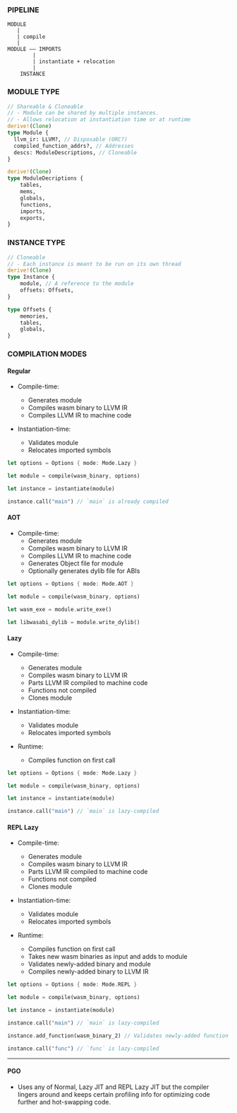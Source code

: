 
### PIPELINE
```
MODULE
   |
   | compile
   |
MODULE —— IMPORTS
        |
        | instantiate + relocation
        |
    INSTANCE
```

### MODULE TYPE

```rust
// Shareable & Cloneable
// - Module can be shared by multiple instances.
// - Allows relocation at instantiation time or at runtime
derive!(Clone)
type Module {
  llvm_ir: LLVM?, // Disposable (ORC?)
  compiled_function_addrs?, // Addresses
  descs: ModuleDescriptions, // Cloneable
}
```

```rust
derive!(Clone)
type ModuleDecriptions {
    tables,
    mems,
    globals,
    functions,
    imports,
    exports,
}
```

### INSTANCE TYPE

```rust
// Cloneable
// - Each instance is meant to be run on its own thread
derive!(Clone)
type Instance {
    module, // A reference to the module
    offsets: Offsets,
}
```

```rust
type Offsets {
    memories,
    tables,
    globals,
}
```

### COMPILATION MODES
#### Regular
- Compile-time:
    * Generates module
    * Compiles wasm binary to LLVM IR
    * Compiles LLVM IR to machine code

- Instantiation-time:
    * Validates module
    * Relocates imported symbols

```rust
let options = Options { mode: Mode.Lazy }

let module = compile(wasm_binary, options)

let instance = instantiate(module)

instance.call("main") // `main` is already compiled
```

#### AOT
- Compile-time:
    * Generates module
    * Compiles wasm binary to LLVM IR
    * Compiles LLVM IR to machine code
    * Generates Object file for module
    * Optionally generates dylib file for ABIs

```rust
let options = Options { mode: Mode.AOT }

let module = compile(wasm_binary, options)

let wasm_exe = module.write_exe()

let libwasabi_dylib = module.write_dylib()
```

#### Lazy
- Compile-time:
    * Generates module
    * Compiles wasm binary to LLVM IR
    * Parts LLVM IR compiled to machine code
    * Functions not compiled
    * Clones module

- Instantiation-time:
    * Validates module
    * Relocates imported symbols

- Runtime:
    * Compiles function on first call

```rust
let options = Options { mode: Mode.Lazy }

let module = compile(wasm_binary, options)

let instance = instantiate(module)

instance.call("main") // `main` is lazy-compiled
```

#### REPL Lazy
- Compile-time:
    * Generates module
    * Compiles wasm binary to LLVM IR
    * Parts LLVM IR compiled to machine code
    * Functions not compiled
    * Clones module

- Instantiation-time:
    * Validates module
    * Relocates imported symbols

- Runtime:
    * Compiles function on first call
    * Takes new wasm binaries as input and adds to module
    * Validates newly-added binary and module
    * Compiles newly-added binary to LLVM IR

```rust
let options = Options { mode: Mode.REPL }

let module = compile(wasm_binary, options)

let instance = instantiate(module)

instance.call("main") // `main` is lazy-compiled

instance.add_function(wasm_binary_2) // Validates newly-added function

instance.call("func") // `func` is lazy-compiled
```

---------

#### PGO
- Uses any of Normal, Lazy JIT and REPL Lazy JIT but the compiler lingers around and keeps certain profiling info for optimizing code further and hot-swapping code.
